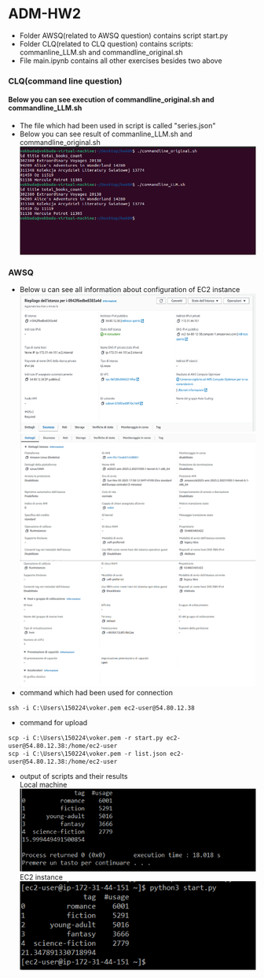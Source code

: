 # ADM-HW2
- Folder AWSQ(related to AWSQ question) contains script start.py
- Folder CLQ(related to CLQ question) contains scripts: commanline_LLM.sh and commandline_original.sh
- File main.ipynb contains all other exercises besides two above
### CLQ(command line question)
#### Below you can see execution of commandline_original.sh and commandline_LLM.sh
- The file which had been used in script is called "series.json"
- Below you can see result of commanline_LLM.sh and commandline_original.sh
![plot](./images/clq.PNG)

### AWSQ
- Below u can see all information about configuration of EC2 instance
![plot](./images/aws1.png)
![plot](./images/aws2.png)
![plot](./images/aws3.png)
- command which had been used for connection
```
ssh -i C:\Users\150224\voker.pem ec2-user@54.80.12.38
```
- command for upload
```
scp -i C:\Users\150224\voker.pem -r start.py ec2-user@54.80.12.38:/home/ec2-user
scp -i C:\Users\150224\voker.pem -r list.json ec2-user@54.80.12.38:/home/ec2-user
```
- output of scripts and their results
<br />Local machine<br />
![plot](./images/result_local.png)
<br />EC2 instance<br />
![plot](./images/result_ec2.png)